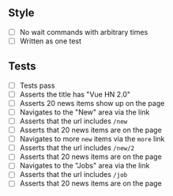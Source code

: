 ## Style

* [ ] No wait commands with arbitrary times
* [ ] Written as one test

## Tests

* [ ] Tests pass
* [ ] Asserts the title has "Vue HN 2.0"
* [ ] Asserts 20 news items show up on the page
* [ ] Navigates to the "New" area via the link
* [ ] Asserts that the url includes `/new`
* [ ] Asserts that 20 news items are on the page
* [ ] Navigates to more `new` items via the `more` link
* [ ] Asserts that the url includes `/new/2`
* [ ] Asserts that 20 news items are on the page
* [ ] Navigates to the "Jobs" area via the link
* [ ] Asserts that the url includes `/job`
* [ ] Asserts that 20 news items are on the page
